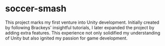 # soccer-smash
This project marks my first venture into Unity development. Initially created by following Brackeys' insightful tutorials, I later expanded the project by adding extra features. This experience not only solidified my understanding of Unity but also ignited my passion for game development.
